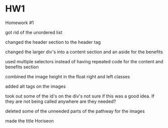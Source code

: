 # HW1
Homework #1


got rid of the unordered list

changed the header section to the header tag

changed the larger div's into a content section and an aside for the benefits

used multiple selectors instead of having repeated code for the content and benefits section

combined the image height in the float right and left classes

added alt tags on the images

took out some of the id's on the div's not sure if this was a good idea. If they are not being called anywhere are they needed?

deleted some of the unneeded parts of the pathway for the images

made the title Horiseon



